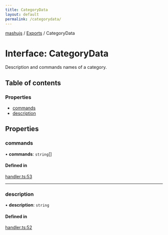 ```yaml
---
title: CategoryData
layout: default
permalink: /categorydata/
---
```

[mashujs](/readme/) / [Exports](/modules/) / CategoryData

# Interface: CategoryData

Description and commands names of a category.

## Table of contents

### Properties

- [commands](/categorydata/#commands)
- [description](/categorydata/#description)

## Properties

### commands

• **commands**: `string`[]

#### Defined in

[handler.ts:53](https://github.com/EpokTarren/mashu/blob/78d8416/src/handler.ts#L53)

___

### description

• **description**: `string`

#### Defined in

[handler.ts:52](https://github.com/EpokTarren/mashu/blob/78d8416/src/handler.ts#L52)
